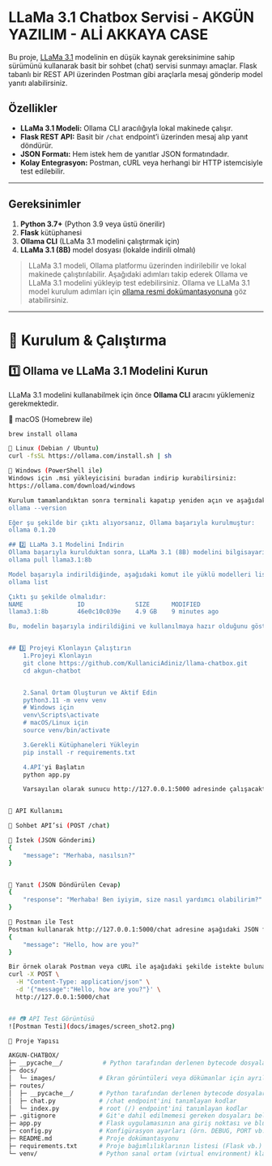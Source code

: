 # LLaMa 3.1 Chatbox Servisi - AKGÜN YAZILIM - ALİ AKKAYA CASE 

Bu proje, [LLaMa 3.1](https://ollama.com/library/llama3.1:8b) modelinin en düşük kaynak gereksinimine sahip sürümünü kullanarak basit bir sohbet (chat) servisi sunmayı amaçlar. Flask tabanlı bir REST API üzerinden Postman gibi araçlarla mesaj gönderip model yanıtı alabilirsiniz.

## Özellikler

- **LLaMa 3.1 Modeli:** Ollama CLI aracılığıyla lokal makinede çalışır.
- **Flask REST API:** Basit bir `/chat` endpoint’i üzerinden mesaj alıp yanıt döndürür.
- **JSON Formatı:** Hem istek hem de yanıtlar JSON formatındadır.
- **Kolay Entegrasyon:** Postman, cURL veya herhangi bir HTTP istemcisiyle test edilebilir.

---

## Gereksinimler

1. **Python 3.7+** (Python 3.9 veya üstü önerilir)
2. **Flask** kütüphanesi
3. **Ollama CLI** (LLaMa 3.1 modelini çalıştırmak için)
4. **LLaMa 3.1 (8B)** model dosyası (lokalde indirili olmalı)

> LLaMa 3.1 modeli, Ollama platformu üzerinden indirilebilir ve lokal makinede çalıştırılabilir. Aşağıdaki adımları takip ederek Ollama ve LLaMa 3.1 modelini yükleyip test edebilirsiniz.
> Ollama ve LLaMa 3.1 model kurulum adımları için [ollama resmi dokümantasyonuna](https://ollama.com/library/llama3.1) göz atabilirsiniz.

---

# 🚀 Kurulum & Çalıştırma

## 1️⃣ Ollama ve LLaMa 3.1 Modelini Kurun
LLaMa 3.1 modelini kullanabilmek için önce **Ollama CLI** aracını yüklemeniz gerekmektedir.

📌 macOS (Homebrew ile)
```bash
brew install ollama

📌 Linux (Debian / Ubuntu)
curl -fsSL https://ollama.com/install.sh | sh

📌 Windows (PowerShell ile)
Windows için .msi yükleyicisini buradan indirip kurabilirsiniz:
https://ollama.com/download/windows

Kurulum tamamlandıktan sonra terminali kapatıp yeniden açın ve aşağıdaki komut ile Ollama'nın başarıyla yüklendiğini doğrulayın:
ollama --version

Eğer şu şekilde bir çıktı alıyorsanız, Ollama başarıyla kurulmuştur:
ollama 0.1.20

## 2️⃣ LLaMa 3.1 Modelini İndirin
Ollama başarıyla kurulduktan sonra, LLaMa 3.1 (8B) modelini bilgisayarınıza indirmek için şu komutu çalıştırın:
ollama pull llama3.1:8b

Model başarıyla indirildiğinde, aşağıdaki komut ile yüklü modelleri listeleyebilirsiniz:
ollama list

Çıktı şu şekilde olmalıdır:
NAME               ID              SIZE      MODIFIED      
llama3.1:8b        46e0c10c039e    4.9 GB    9 minutes ago

Bu, modelin başarıyla indirildiğini ve kullanılmaya hazır olduğunu gösterir.


## 3️⃣ Projeyi Klonlayın Çalıştırın
    1.Projeyi Klonlayın
    git clone https://github.com/KullaniciAdiniz/llama-chatbox.git
    cd akgun-chatbot


    2.Sanal Ortam Oluşturun ve Aktif Edin
    python3.11 -m venv venv
    # Windows için
    venv\Scripts\activate
    # macOS/Linux için
    source venv/bin/activate

    3.Gerekli Kütüphaneleri Yükleyin
    pip install -r requirements.txt

    4.API'yi Başlatın
    python app.py

    Varsayılan olarak sunucu http://127.0.0.1:5000 adresinde çalışacaktır.


💬 API Kullanımı

📌 Sohbet API’si (POST /chat)

🔹 İstek (JSON Gönderimi)
{
    "message": "Merhaba, nasılsın?"
}


🔹 Yanıt (JSON Döndürülen Cevap)
{
    "response": "Merhaba! Ben iyiyim, size nasıl yardımcı olabilirim?"
}

📌 Postman ile Test
Postman kullanarak http://127.0.0.1:5000/chat adresine aşağıdaki JSON formatında istek atabilirsiniz:
{
    "message": "Hello, how are you?"
}

Bir örnek olarak Postman veya cURL ile aşağıdaki şekilde istekte bulunabilirsiniz:
curl -X POST \
  -H "Content-Type: application/json" \
  -d '{"message":"Hello, how are you?"}' \
  http://127.0.0.1:5000/chat


## 📷 API Test Görüntüsü
![Postman Testi](docs/images/screen_shot2.png)

📂 Proje Yapısı

AKGUN-CHATBOX/
├─ __pycache__/           # Python tarafından derlenen bytecode dosyaları
├─ docs/
│  └─ images/            # Ekran görüntüleri veya dökümanlar için ayrılmış klasör
├─ routes/
│  ├─ __pycache__/       # Python tarafından derlenen bytecode dosyaları
│  ├─ chat.py            # /chat endpoint'ini tanımlayan kodlar
│  └─ index.py           # root (/) endpoint'ini tanımlayan kodlar
├─ .gitignore            # Git'e dahil edilmemesi gereken dosyaları belirleyen ayarlar
├─ app.py                # Flask uygulamasının ana giriş noktası ve blueprint kayıtları
├─ config.py             # Konfigürasyon ayarları (örn. DEBUG, PORT vb.)
├─ README.md             # Proje dokümantasyonu
├─ requirements.txt      # Proje bağımlılıklarının listesi (Flask vb.)
└─ venv/                 # Python sanal ortam (virtual environment) klasörü